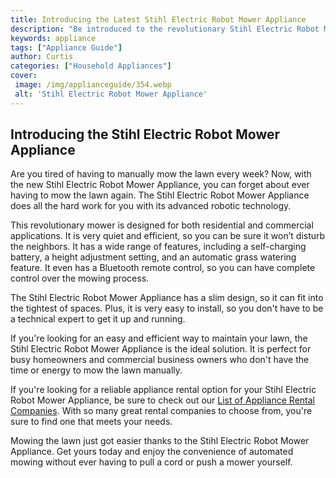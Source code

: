 ```yaml
---
title: Introducing the Latest Stihl Electric Robot Mower Appliance
description: "Be introduced to the revolutionary Stihl Electric Robot Mower Appliance and its amazing features This blog post delves into the devices capabilities design and overall performance compared to traditional lawn mowers"
keywords: appliance
tags: ["Appliance Guide"]
author: Curtis
categories: ["Household Appliances"]
cover: 
 image: /img/applianceguide/354.webp
 alt: 'Stihl Electric Robot Mower Appliance'
---
```

## Introducing the Stihl Electric Robot Mower Appliance

Are you tired of having to manually mow the lawn every week? Now, with the new Stihl Electric Robot Mower Appliance, you can forget about ever having to mow the lawn again. The Stihl Electric Robot Mower Appliance does all the hard work for you with its advanced robotic technology.

This revolutionary mower is designed for both residential and commercial applications. It is very quiet and efficient, so you can be sure it won’t disturb the neighbors. It has a wide range of features, including a self-charging battery, a height adjustment setting, and an automatic grass watering feature. It even has a Bluetooth remote control, so you can have complete control over the mowing process.

The Stihl Electric Robot Mower Appliance has a slim design, so it can fit into the tightest of spaces. Plus, it is very easy to install, so you don't have to be a technical expert to get it up and running.

If you're looking for an easy and efficient way to maintain your lawn, the Stihl Electric Robot Mower Appliance is the ideal solution. It is perfect for busy homeowners and commercial business owners who don't have the time or energy to mow the lawn manually. 

If you're looking for a reliable appliance rental option for your Stihl Electric Robot Mower Appliance, be sure to check out our [List of Appliance Rental Companies](./pages/appliance-rental). With so many great rental companies to choose from, you're sure to find one that meets your needs. 

Mowing the lawn just got easier thanks to the Stihl Electric Robot Mower Appliance. Get yours today and enjoy the convenience of automated mowing without ever having to pull a cord or push a mower yourself.
